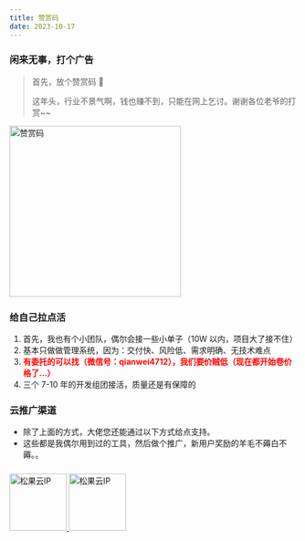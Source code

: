```yaml
---
title: 赞赏码
date: 2023-10-17
---
```


### 闲来无事，打个广告

> 首先，放个赞赏码 🤡
>
> 这年头，行业不景气啊，钱也赚不到，只能在网上乞讨。谢谢各位老爷的打赏~~

<img src="/img/appreciate.jpg" alt="赞赏码" height="300"/>

### 给自己拉点活

1. 首先，我也有个小团队，偶尔会接一些小单子（10W 以内，项目大了接不住）
2. 基本只做做管理系统，因为：交付快、风险低、需求明确、无技术难点
3. <span style="font-weight: bold;color:red">有委托的可以找（微信号：qianwei4712），我们要价贼低（现在都开始卷价格了...）</span>
4. 三个 7-10 年的开发组团接活，质量还是有保障的

### 云推广渠道

- 除了上面的方式，大佬您还能通过以下方式给点支持。
- 这些都是我偶尔用到过的工具，然后做个推广，新用户奖励的羊毛不薅白不薅。。

<a href="https://s.sgxz.cn/O47VAPR" target="_blank">
    <img src="/ad/songguoip.png" alt="松果云IP" height="100" style="margin-top:10px"/>
</a>

<a href="https://curl.qcloud.com/bu3yC5AY" target="_blank">
    <img src="/ad/tengxunyun.jpg" alt="松果云IP" height="100" style="margin-top:10px"/>
</a>
